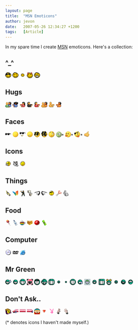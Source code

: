 ```yaml
---
layout: page
title:  "MSN Emoticons"
author: jevon
date:   2007-05-26 12:34:27 +1200
tags:   [Article]
---
```


In my spare time I create [MSN](MSN.md) emoticons. Here's a collection:

## ^_^
<img src="/img/msn/^_^ cool.png"> <img src="/img/msn/^_^.png"> <img src="/img/msn/^_^small.png"> <img src="/img/msn/evil ^_^.png"> <img src="/img/msn/mr^.png"> 

## Hugs
<img src="/img/msn/bighug-wide2.png"> <img src="/img/msn/girlhugglasses.png"> <img src="/img/msn/jesshug.png"> <img src="/img/msn/jevongoth.png"> <img src="/img/msn/jevonhug.png">  <img src="/img/msn/naked-hug.png"> <img src="/img/msn/naked-lefthug.png"> <img src="/img/msn/naked-righthug.png">

## Faces
<img src="/img/msn/sunglasses.png"> <img src="/img/msn/template.png"> <img src="/img/msn/sunglasses-face.png"> <img src="/img/msn/hmansmile.png"> <img src="/img/msn/hh.png"> <img src="/img/msn/hhh.png"> <img src="/img/msn/9-).png"> <img src="/img/msn/dodge.png">* <img src="/img/msn/poketongue.png">*  <img src="/img/msn/yar.png">* <img src="/img/msn/y2.png">

## Icons
<img src="/img/msn/fyrre.png"> <img src="/img/msn/fyrrecat.png"> <img src="/img/msn/journals wink.png">

## Things
<img src="/img/msn/banana.png"> <img src="/img/msn/butterfly2.gif"> <img src="/img/msn/ninja.png"> <img src="/img/msn/toilet.png"> <img src="/img/msn/whip.png"> <img src="/img/msn/whip2.png"> <img src="/img/msn/pirate.png">  <img src="/img/msn/scissors.png"> <img src="/img/msn/bunny.png">

## Food
<img src="/img/msn/chupachup.png"> <img src="/img/msn/h2go_bottle.png"> <img src="/img/msn/rainbowcoffee.png"> <img src="/img/msn/sandwich.png"> <img src="/img/msn/skittle2.png"> <img src="/img/msn/v_can.png"> 

## Computer
<img src="/img/msn/cd.png"> <img src="/img/msn/DVD.png"> <img src="/img/msn/explorer.png">

## Mr Green
<img src="/img/msn/heh.png"> <img src="/img/msn/mrgreen.png"> <img src="/img/msn/mrgreen-big.png"> <img src="/img/msn/mrgreen-big-inv.png"> <img src="/img/msn/mrgreen-cool.png"> <img src="/img/msn/mrgreen-fucking ugly.png"> <img src="/img/msn/mrgreen-huge.png"> <img src="/img/msn/mrgreen-nano.png"> <img src="/img/msn/mrgreen-pico.png"> <img src="/img/msn/mrgreen-round.png"> <img src="/img/msn/mrgreen-sad.png"> <img src="/img/msn/mrgreen-sign.png"> <img src="/img/msn/mrgreen-small.png"> <img src="/img/msn/mrgreen-square.png"> <img src="/img/msn/mrgreenstar.png"> <img src="/img/msn/mrgreen-tiny.png"> <img src="/img/msn/mrgreen-tooth.png"> <img src="/img/msn/mrgreen-u.png"> 

## Don't Ask..
<img src="/img/msn/blocknono.png"> <img src="/img/msn/car1.png"> <img src="/img/msn/car2.png"> <img src="/img/msn/car3.png"> <img src="/img/msn/cartman.png"> <img src="/img/msn/heartsmall.png"> <img src="/img/msn/playboy.png"> <img src="/img/msn/westside_1.png"> <img src="/img/msn/westside_2.png"> 

(* denotes icons I haven't made myself.)
